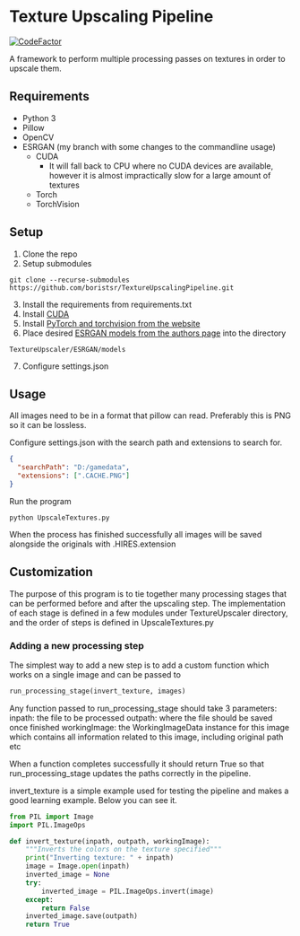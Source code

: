 # Texture Upscaling Pipeline

[![CodeFactor](https://www.codefactor.io/repository/github/boristsr/textureupscalingpipeline/badge)](https://www.codefactor.io/repository/github/boristsr/textureupscalingpipeline)

A framework to perform multiple processing passes on textures in order to upscale them.

## Requirements

* Python 3
* Pillow
* OpenCV
* ESRGAN (my branch with some changes to the commandline usage)
  * CUDA
    * It will fall back to CPU where no CUDA devices are available, however it is almost impractically slow for a large amount of textures
  * Torch
  * TorchVision

## Setup

1. Clone the repo
2. Setup submodules
```
git clone --recurse-submodules https://github.com/boristsr/TextureUpscalingPipeline.git
```
3. Install the requirements from requirements.txt
4. Install [CUDA](https://developer.nvidia.com/cuda-downloads)
5. Install [PyTorch and torchvision from the website](https://pytorch.org/get-started/locally/#start-locally)
6. Place desired [ESRGAN models from the authors page](https://github.com/xinntao/ESRGAN) into the directory
```
TextureUpscaler/ESRGAN/models
```
7. Configure settings.json

## Usage

All images need to be in a format that pillow can read. Preferably this is PNG so it can be lossless.

Configure settings.json with the search path and extensions to search for.

```json
{
  "searchPath": "D:/gamedata",
  "extensions": [".CACHE.PNG"]
}
```

Run the program

```batch
python UpscaleTextures.py
```

When the process has finished successfully all images will be saved alongside the originals with .HIRES.extension

## Customization

The purpose of this program is to tie together many processing stages that can be performed before and after the upscaling step. The implementation of each stage is defined in a few modules under TextureUpscaler directory, and the order of steps is defined in UpscaleTextures.py

### Adding a new processing step

The simplest way to add a new step is to add a custom function which works on a single image and can be passed to 

```python
run_processing_stage(invert_texture, images)
```

Any function passed to run_processing_stage should take 3 parameters:
inpath: the file to be processed
outpath: where the file should be saved once finished
workingImage: the WorkingImageData instance for this image which contains all information related to this image, including original path etc

When a function completes successfully it should return True so that run_processing_stage updates the paths correctly in the pipeline.

invert_texture is a simple example used for testing the pipeline and makes a good learning example. Below you can see it.

```python
from PIL import Image
import PIL.ImageOps

def invert_texture(inpath, outpath, workingImage):
    """Inverts the colors on the texture specified"""
    print("Inverting texture: " + inpath)
    image = Image.open(inpath)
    inverted_image = None
    try:
        inverted_image = PIL.ImageOps.invert(image)
    except:
        return False
    inverted_image.save(outpath)
    return True
```
